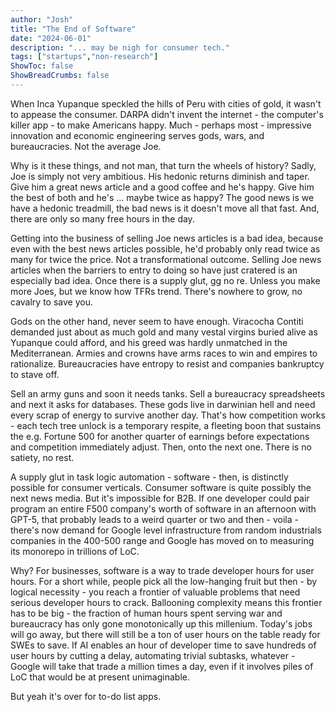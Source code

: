 ```yaml
---
author: "Josh"
title: "The End of Software"
date: "2024-06-01"
description: "... may be nigh for consumer tech."
tags: ["startups","non-research"]
ShowToc: false
ShowBreadCrumbs: false
---
```


When Inca Yupanque speckled the hills of Peru with cities of gold, it wasn't to appease the consumer. DARPA didn't invent the internet - the computer's killer app - to make Americans happy. Much - perhaps most - impressive innovation and economic engineering serves gods, wars, and bureaucracies. Not the average Joe. 

Why is it these things, and not man, that turn the wheels of history? Sadly, Joe is simply not very ambitious. His hedonic returns diminish and taper. Give him a great news article and a good coffee and he's happy. Give him the best of both and he's ... maybe twice as happy? The good news is we have a hedonic treadmill, the bad news is it doesn't move all that fast. And, there are only so many free hours in the day. 

Getting into the business of selling Joe news articles is a bad idea, because even with the best news articles possible, he'd probably only read twice as many for twice the price. Not a transformational outcome. Selling Joe news articles when the barriers to entry to doing so have just cratered is an especially bad idea. Once there is a supply glut, gg no re. Unless you make more Joes, but we know how TFRs trend. There's nowhere to grow, no cavalry to save you.

Gods on the other hand, never seem to have enough. Viracocha Contiti demanded just about as much gold and many vestal virgins buried alive as Yupanque could afford, and his greed was hardly unmatched in the Mediterranean. Armies and crowns have arms races to win and empires to rationalize. Bureaucracies have entropy to resist and companies bankruptcy to stave off.

Sell an army guns and soon it needs tanks. Sell a bureaucracy spreadsheets and next it asks for databases. These gods live in darwinian hell and need every scrap of energy to survive another day. That's how competition works - each tech tree unlock is a temporary respite, a fleeting boon that sustains the e.g. Fortune 500 for another quarter of earnings before expectations and competition immediately adjust. Then, onto the next one. There is no satiety, no rest.

A supply glut in task logic automation - software - then, is distinctly possible for consumer verticals. Consumer software is quite possibly the next news media. But it's impossible for B2B. If one developer could pair program an entire F500 company's worth of software in an afternoon with GPT-5, that probably leads to a weird quarter or two and then - voila - there's now demand for Google level infrastructure from random industrials companies in the 400-500 range and Google has moved on to measuring its monorepo in trillions of LoC. 

Why? For businesses, software is a way to trade developer hours for user hours. For a short while, people pick all the low-hanging fruit but then - by logical necessity - you reach a frontier of valuable problems that need serious developer hours to crack. Ballooning complexity means this frontier has to be big - the fraction of human hours spent serving war and bureaucracy has only gone monotonically up this millenium. Today's jobs will go away, but there will still be a ton of user hours on the table ready for SWEs to save. If AI enables an hour of developer time to save hundreds of user hours by cutting a delay, automating trivial subtasks, whatever - Google will take that trade a million times a day, even if it involves piles of LoC that would be at present unimaginable.

But yeah it's over for to-do list apps.

